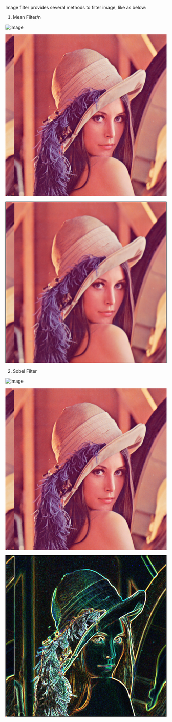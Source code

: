 Image filter provides several methods to filter image, like as below:

1. Mean Filter/n

![image](https://pic.pimg.tw/honglung/1484969700-2003454254.png)

![image](https://github.com/LowSugarCoke/ImageFilter/blob/main/ImageFilter/data/lena_color.bmp)

![image](https://github.com/LowSugarCoke/ImageFilter/blob/main/ImageFilter/output/mean.bmp)

2. Sobel Filter

![image](https://4.bp.blogspot.com/-7ODYbwRoVCU/WC0UVrpCDlI/AAAAAAAAGRg/DGWeUQeokC0u-m6Wy6jG8AWVvPYrNVqngCLcB/s400/sobel.png)

![image](https://github.com/LowSugarCoke/ImageFilter/blob/main/ImageFilter/data/lena_color.bmp)

![image](https://github.com/LowSugarCoke/ImageFilter/blob/main/ImageFilter/output/sobel.bmp)



